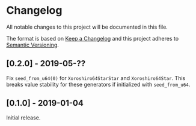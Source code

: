# Changelog
All notable changes to this project will be documented in this file.

The format is based on [Keep a Changelog](http://keepachangelog.com/en/1.0.0/)
and this project adheres to [Semantic Versioning](https://semver.org/spec/v2.0.0.html).

## [0.2.0] - 2019-05-??
Fix `seed_from_u64(0)` for `Xoroshiro64StarStar` and `Xoroshiro64Star`. This
breaks value stability for these generators if initialized with `seed_from_u64`.

## [0.1.0] - 2019-01-04
Initial release.
